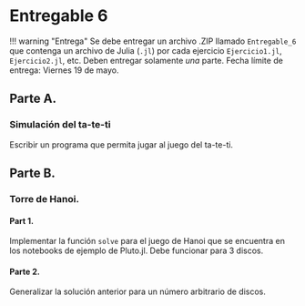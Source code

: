 # Entregable 6

!!! warning "Entrega"
    Se debe entregar un archivo .ZIP llamado `Entregable_6` que contenga un archivo de Julia (`.jl`) por cada ejercicio `Ejercicio1.jl`, `Ejercicio2.jl`, etc. Deben entregar solamente *una* parte. Fecha límite de entrega: Viernes 19 de mayo.

## Parte A.

### Simulación del ta-te-ti

Escribir un programa que permita jugar al juego del ta-te-ti.

## Parte B.

### Torre de Hanoi.

#### Part 1.

Implementar la función `solve` para el juego de Hanoi que se encuentra en los notebooks de ejemplo de Pluto.jl. Debe funcionar para 3 discos.

#### Parte 2.

Generalizar la solución anterior para un número arbitrario de discos.
